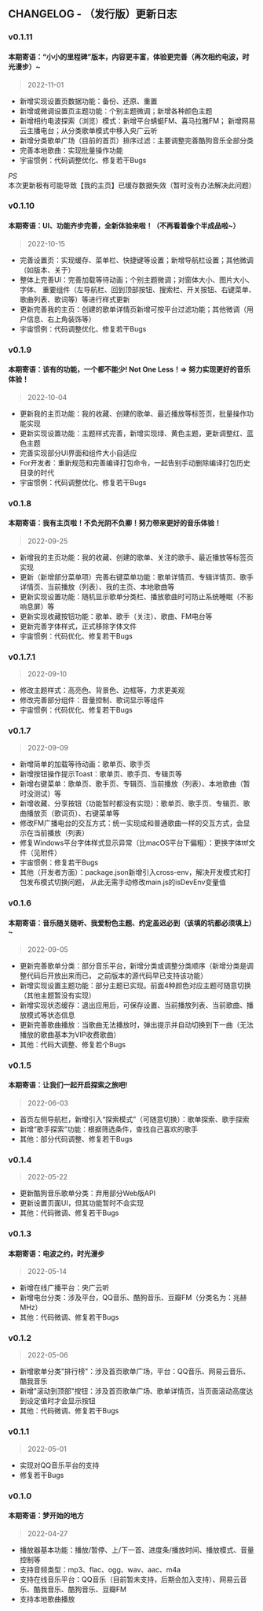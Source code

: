 ## CHANGELOG - （发行版）更新日志  
  
  
### v0.1.11  
#### 本期寄语：“小小的里程碑”版本，内容更丰富，体验更完善（再次相约电波，时光漫步）~  
> 2022-11-01  
* 新增实现设置页数据功能：备份、还原、重置  
* 新增或微调设置页主题功能：个别主题微调；新增各种颜色主题  
* 新增相约电波探索（浏览）模式：新增平台蜻蜓FM、喜马拉雅FM；
  新增网易云主播电台；从分类歌单模式中移入央广云听  
* 新增分类歌单广场（目前的首页）排序过滤：主要调整完善酷狗音乐全部分类  
* 完善本地歌曲：实现批量操作功能  
* 宇宙惯例：代码调整优化、修复若干Bugs  
  
*PS*  
本次更新极有可能导致【我的主页】已缓存数据失效（暂时没有办法解决此问题）
  
  
### v0.1.10  
#### 本期寄语：UI、功能齐步完善，全新体验来啦！（不再看着像个半成品啦~）
> 2022-10-15
* 完善设置页：实现缓存、菜单栏、快捷键等设置；新增导航栏设置；其他微调（如版本、关于）
* 整体上完善UI：完善加载等待动画；个别主题微调；对窗体大小、图片大小、字体、
重要组件（左导航栏、回到顶部按钮、搜索栏、开关按钮、右键菜单、歌曲列表、歌词等）等进行样式更新
* 更新完善我的主页：创建的歌单详情页新增可按平台过滤功能；其他微调（用户信息、右上角装饰等）
* 宇宙惯例：代码调整优化、修复若干Bugs
  
  
### v0.1.9 
#### 本期寄语：该有的功能，一个都不能少! Not One Less！=> 努力实现更好的音乐体验！
> 2022-10-04
* 更新我的主页功能：我的收藏、创建的歌单、最近播放等标签页，批量操作功能实现
* 更新实现设置功能：主题样式完善，新增实现绿、黄色主题，更新调整红、蓝色主题
* 完善实现部分UI界面和组件大小自适应
* For开发者：重新规范和完善编译打包命令，一起告别手动删除编译打包历史目录的时代
* 宇宙惯例：代码调整优化、修复若干Bugs


### v0.1.8
#### 本期寄语：我有主页啦！不负光阴不负卿！努力带来更好的音乐体验！
> 2022-09-25
* 新增我的主页功能：我的收藏、创建的歌单、关注的歌手、最近播放等标签页实现
* 更新（新增部分菜单项）完善右键菜单功能：歌单详情页、专辑详情页、歌手详情页、当前播放（列表）、我的主页、本地歌曲等
* 更新实现设置功能：随机显示歌单分类栏、播放歌曲时可防止系统睡眠（不影响息屏）等
* 更新实现收藏按钮功能：歌单、歌手（关注）、歌曲、FM电台等
* 更新完善字体样式，正式移除字体文件
* 宇宙惯例：代码优化、修复若干Bugs


### v0.1.7.1
> 2022-09-10 
* 修改主题样式：高亮色、背景色、边框等，力求更美观
* 修改完善部分组件：音量控制、歌词显示等组件
* 宇宙惯例：代码优化、修复若干Bugs


### v0.1.7
> 2022-09-09
* 新增简单的加载等待动画：歌单页、歌手页
* 新增按钮操作提示Toast：歌单页、歌手页、专辑页等
* 新增右键菜单：歌单页、歌手页、专辑页、当前播放（列表）、本地歌曲（暂时没测试）等
* 新增收藏、分享按钮（功能暂时都没有实现）：歌单页、歌手页、专辑页、歌曲播放页（歌词页）、右键菜单等
* 修改FM广播电台的交互方式：统一实现成和普通歌曲一样的交互方式，会显示在当前播放（列表）
* 修复Windows平台字体样式显示异常（比macOS平台下偏粗）：更换字体ttf文件（见附件）
* 宇宙惯例：修复若干Bugs
* 其他（开发者方面）：package.json新增引入cross-env，解决开发模式和打包发布模式切换问题，
  从此无需手动修改main.js的isDevEnv变量值


### v0.1.6
#### 本期寄语：音乐随关随听、我爱粉色主题、约定虽迟必到（该填的坑都必须填上）~
> 2022-09-05
* 更新完善歌单分类：部分音乐平台，新增分类或调整分类顺序（新增分类是调整代码后开放出来而已，
  之前版本的源代码早已支持该功能）
* 新增实现设置主题功能：部分主题已实现。前面4种颜色对应主题可随意切换（其他主题暂没有实现）
* 新增实现状态缓存：退出应用后，可保存设置、当前播放列表、当前歌曲、播放模式等状态信息
* 更新完善歌曲播放：当歌曲无法播放时，弹出提示并自动切换到下一曲（无法播放的歌曲基本为VIP收费歌曲）
* 其他：代码大调整、修复若个Bugs


### v0.1.5 
#### 本期寄语：让我们一起开启探索之旅吧! 
> 2022-06-03 
* 首页左侧导航栏，新增引入“探索模式”（可随意切换）：歌单探索、歌手探索
* 新增“歌手探索”功能：根据筛选条件，查找自己喜欢的歌手
* 其他：部分代码调整、修复若干Bugs


### v0.1.4
> 2022-05-22
* 更新酷狗音乐歌单分类：弃用部分Web版API
* 更新设置页面UI，但其功能暂时不会实现
* 其他：代码微调、修复若干Bugs


### v0.1.3
#### 本期寄语：电波之约，时光漫步
> 2022-05-14
* 新增在线广播平台：央广云听
* 新增电台分类：涉及平台，QQ音乐、酷狗音乐、豆瓣FM（分类名为：兆赫MHz）
* 其他：代码微调、修复若干Bugs
  
  
### v0.1.2  
> 2022-05-06
* 新增歌单分类"排行榜"：涉及首页歌单广场，平台：QQ音乐、网易云音乐、酷我音乐
* 新增"滚动到顶部"按钮：涉及首页歌单广场、歌单详情页，当页面滚动高度达到设定值时才会显示按钮
* 其他：代码微调、修复若干Bugs


### v0.1.1  
> 2022-05-01
* 实现对QQ音乐平台的支持
* 修复若干Bugs
  

### v0.1.0
#### 本期寄语：梦开始的地方
> 2022-04-27  
* 播放器基本功能：播放/暂停、上/下一首、进度条/播放时间、播放模式、音量控制等
* 支持音频类型：mp3、flac、ogg、wav、aac、m4a
* 支持在线音乐平台：QQ音乐（目前暂未支持，后期会加入支持）、网易云音乐、酷我音乐、酷狗音乐、豆瓣FM
* 支持本地歌曲播放  
  